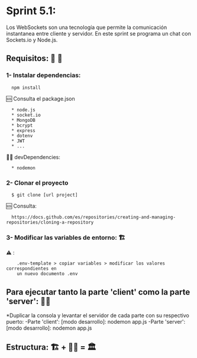 # Sprint 5.1: 
Los WebSockets son una tecnología que permite la comunicación instantanea entre cliente y servidor. En este sprint se programa un chat con Sockets.io y Node.js.


## Requisitos: 🚦 🚧

  ### 1- Instalar dependencias:

      npm install

  🆘 Consulta el package.json    
  
      * node.js
      * socket.io
      * MongoDB
      * bcrypt
      * express
      * dotenv
      * JWT
      * ...   

   👩‍💻 devDependencies:
    
      * nodemon

  ### 2- Clonar el proyecto

      $ git clone [url project]
      
     
  🆘 Consulta: 

      https://docs.github.com/es/repositories/creating-and-managing-repositories/cloning-a-repository

  ### 3- Modificar las variables de entorno:  🏗️ 

  **⚠️** :

        .env-template > copiar variables > modificar los valores correspondientes en 
        un nuevo documento .env

## Para ejecutar tanto la parte 'client' como la parte 'server': 👷‍♀️ 

*Duplicar la consola y levantar el servidor de cada parte con su respectivo puerto:
      -Parte 'client': [modo desarrollo]: nodemon app.js 
      -Parte 'server': [modo desarrollo]: nodemon app.js 

## Estructura:  🏗️ + 👷‍♀️ = 🏛️ 

